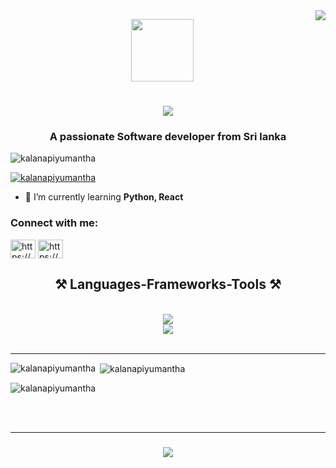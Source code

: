 <img align="right" src="https://visitor-badge.laobi.icu/badge?page_id=salesp07.salesp07" />
<p align="center" ><img  src = "https://github.com/7oSkaaa/7oSkaaa/blob/main/Images/about_me.gif?raw=true" width = 100px></p>
<h1 align="center">
    <img src="https://readme-typing-svg.herokuapp.com/?font=Righteous&size=35&center=true&vCenter=true&width=500&height=70&duration=4000&lines=Hi+There!+👋;+I'm+Kalana+Piyumantha!;" />
</h1>

<h3 align="center">A passionate Software developer from Sri lanka</h3>

<p align="left"> <img src="https://komarev.com/ghpvc/?username=kalanapiyumantha&label=Profile%20views&color=0e75b6&style=flat" alt="kalanapiyumantha" /> </p>

<p align="left"> <a href="https://github.com/ryo-ma/github-profile-trophy"><img src="https://github-profile-trophy.vercel.app/?username=kalanapiyumantha" alt="kalanapiyumantha" /></a> </p>

- 🌱 I’m currently learning **Python, React**

<h3 align="left">Connect with me:</h3>
<p align="left">
<a href="https://linkedin.com/in/https://www.linkedin.com/in/kalana-piyumantha/" target="blank"><img align="center" src="https://raw.githubusercontent.com/rahuldkjain/github-profile-readme-generator/master/src/images/icons/Social/linked-in-alt.svg" alt="https://www.linkedin.com/in/kalana-piyumantha/" height="30" width="40" /></a>
<a href="https://fb.com/https://www.facebook.com/kalana.willaddaragamage/" target="blank"><img align="center" src="https://raw.githubusercontent.com/rahuldkjain/github-profile-readme-generator/master/src/images/icons/Social/facebook.svg" alt="https://www.facebook.com/kalana.willaddaragamage/" height="30" width="40" /></a>
</p>
<h2 align="center">⚒️ Languages-Frameworks-Tools ⚒️</h2>
<br/>
<div align="center">
    <img src="https://skillicons.dev/icons?i=github,python,javascript,typescript,c,java,laravel,c++" /><br>
    <img src="https://skillicons.dev/icons?i=react,bootstrap,mysql,html,css,vscode,git,php,illustrator" />
</div>

<br/>
<hr/>


<p><img align="left" src="https://github-readme-stats.vercel.app/api/top-langs?username=kalanapiyumantha&show_icons=true&locale=en&layout=compact" alt="kalanapiyumantha" /></p>

<p>&nbsp;<img align="center" src="https://github-readme-stats.vercel.app/api?username=kalanapiyumantha&show_icons=true&locale=en" alt="kalanapiyumantha" /></p>

<p><img align="center" src="https://github-readme-streak-stats.herokuapp.com/?user=kalanapiyumantha&" alt="kalanapiyumantha" /></p><br>
<br/>
<hr/>
<h3 align="center">
    <img src="https://readme-typing-svg.herokuapp.com/?font=Righteous&size=25&center=true&vCenter=true&width=500&height=70&duration=4000&lines=Thanks+for+visiting!+✌️;+Shoot+me+a+message+on+Linkedin!;I'm+always+down+to+collab+:)">
</h3>

